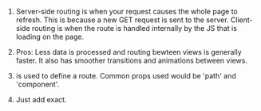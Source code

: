 1. Server-side routing is when your request causes the whole page to refresh. This is because a new GET request is sent to the server. Client-side routing is when the route is handled internally by the JS that is loading on the page.

2. Pros: Less data is processed and routing bewteen views is generally faster. It also has smoother transitions and animations between views.

3. <Route /> is used to define a route. Common props used would be 'path' and 'component'.

4. Just add exact.
